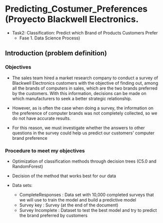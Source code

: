 # Predicting_Costumer_Preferences (Proyecto Blackwell Electronics. 
- Task2: Classification: Predict which Brand of Products Customers Prefer
  - Fase 1. Data Science Process)


## Introduction (problem definition)

### Objectives

- The sales team hired a market research company to conduct a survey of Blackwell Electronics customers with the objective of finding out, among all the brands
of computers in sales, which are the two brands preferred by the customers. With this information, decisions can be made on which manufacturers to seek a better
strategic relationship.

- However, as is often the case when doing a survey, the information on the preference of computer brands was not completely collected, so we do not have 
accurate results.

- For this reason, we must investigate whether the answers to other questions in the survey could help us predict our customers' computer brand preference



### Procedure to meet my objectives

- Optimization of classification methods through decision trees (C5.0 and RandomForest)
- Decision of the method that works best for our data

- Data sets:
  - CompleteResponses : Data set with 10,000 completed surveys that we will use to train the model and build a predictive model
  - Survey key : Survey (at the end of the document)
  - Survey Incomplete : Dataset to test the best model and try to predict the brand preferred by customers
